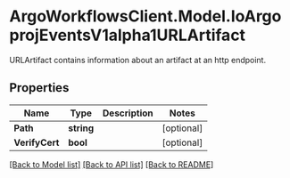 # ArgoWorkflowsClient.Model.IoArgoprojEventsV1alpha1URLArtifact
URLArtifact contains information about an artifact at an http endpoint.

## Properties

Name | Type | Description | Notes
------------ | ------------- | ------------- | -------------
**Path** | **string** |  | [optional] 
**VerifyCert** | **bool** |  | [optional] 

[[Back to Model list]](../README.md#documentation-for-models) [[Back to API list]](../README.md#documentation-for-api-endpoints) [[Back to README]](../README.md)

